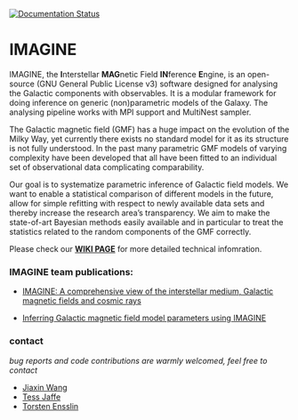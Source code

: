[![Documentation Status](https://readthedocs.org/projects/imagine-code/badge/?version=latest)](https://imagine-code.readthedocs.io/en/latest/?badge=latest)
      
# IMAGINE

IMAGINE, the **I**nterstellar **MAG**netic Field **IN**ference **E**ngine, 
is an open-source (GNU General Public License v3) software designed for analysing the Galactic components with observables.
It is a modular framework for doing inference on generic (non)parametric models of the Galaxy.
The analysing pipeline works with MPI support and MultiNest sampler.

The Galactic magnetic field (GMF) has a huge impact on the evolution of the Milky Way,
yet currently there exists no standard model for it as its structure is not fully understood.
In the past many parametric GMF models of varying complexity have been developed that 
all have been fitted to an individual set of observational data complicating comparability.

Our goal is to systematize parametric inference of Galactic field models.
We want to enable a statistical comparison of different models in the future, 
allow for simple refitting with respect to newly available data sets and thereby increase the research area’s transparency.
We aim to make the state-of-art Bayesian methods easily available and in particular to treat the statistics related to the random components of the GMF correctly.

Please check our [**WIKI PAGE**](https://bitbucket.org/hammurabicode/imagine/wiki/Home) for more detailed technical infomration.

### IMAGINE team publications:

- [IMAGINE: A comprehensive view of the interstellar medium, Galactic magnetic fields and cosmic rays](https://iopscience.iop.org/article/10.1088/1475-7516/2018/08/049/meta)

- [Inferring Galactic magnetic field model parameters using IMAGINE](https://arxiv.org/abs/1801.04341)

### contact
*bug reports and code contributions are warmly welcomed, feel free to contact*

- [Jiaxin Wang](http://www.sissa.it/app/members.php?ID=222)
- [Tess Jaffe](https://science.gsfc.nasa.gov/sed/bio/tess.jaffe)
- [Torsten Ensslin](https://wwwmpa.mpa-garching.mpg.de/~ensslin/)
